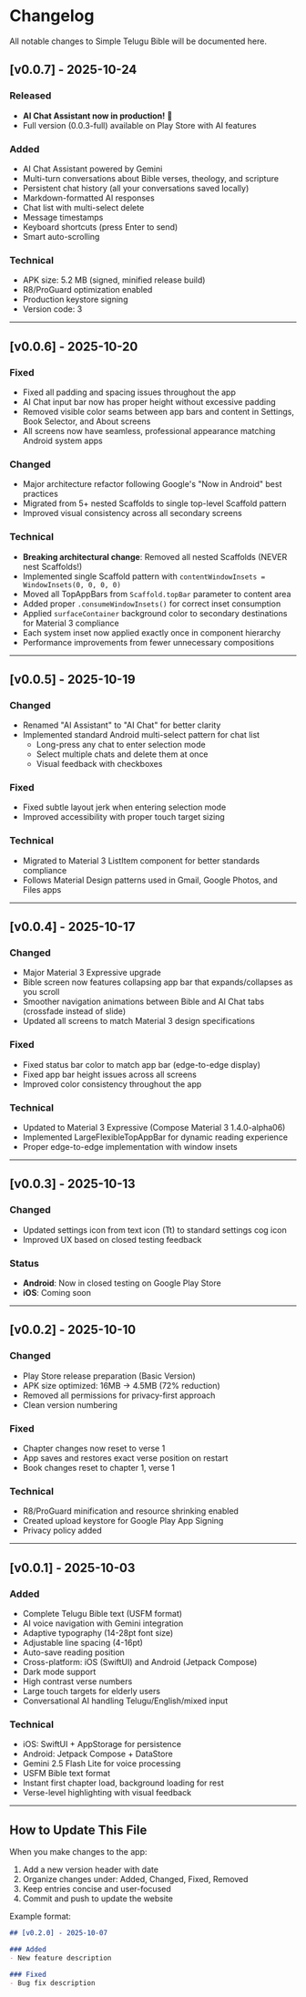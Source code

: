 # Changelog

All notable changes to Simple Telugu Bible will be documented here.

## [v0.0.7] - 2025-10-24

### Released
- **AI Chat Assistant now in production!** 🎉
- Full version (0.0.3-full) available on Play Store with AI features

### Added
- AI Chat Assistant powered by Gemini
- Multi-turn conversations about Bible verses, theology, and scripture
- Persistent chat history (all your conversations saved locally)
- Markdown-formatted AI responses
- Chat list with multi-select delete
- Message timestamps
- Keyboard shortcuts (press Enter to send)
- Smart auto-scrolling

### Technical
- APK size: 5.2 MB (signed, minified release build)
- R8/ProGuard optimization enabled
- Production keystore signing
- Version code: 3

---

## [v0.0.6] - 2025-10-20

### Fixed
- Fixed all padding and spacing issues throughout the app
- AI Chat input bar now has proper height without excessive padding
- Removed visible color seams between app bars and content in Settings, Book Selector, and About screens
- All screens now have seamless, professional appearance matching Android system apps

### Changed
- Major architecture refactor following Google's "Now in Android" best practices
- Migrated from 5+ nested Scaffolds to single top-level Scaffold pattern
- Improved visual consistency across all secondary screens

### Technical
- **Breaking architectural change**: Removed all nested Scaffolds (NEVER nest Scaffolds!)
- Implemented single Scaffold pattern with `contentWindowInsets = WindowInsets(0, 0, 0, 0)`
- Moved all TopAppBars from `Scaffold.topBar` parameter to content area
- Added proper `.consumeWindowInsets()` for correct inset consumption
- Applied `surfaceContainer` background color to secondary destinations for Material 3 compliance
- Each system inset now applied exactly once in component hierarchy
- Performance improvements from fewer unnecessary compositions

---

## [v0.0.5] - 2025-10-19

### Changed
- Renamed "AI Assistant" to "AI Chat" for better clarity
- Implemented standard Android multi-select pattern for chat list
  - Long-press any chat to enter selection mode
  - Select multiple chats and delete them at once
  - Visual feedback with checkboxes

### Fixed
- Fixed subtle layout jerk when entering selection mode
- Improved accessibility with proper touch target sizing

### Technical
- Migrated to Material 3 ListItem component for better standards compliance
- Follows Material Design patterns used in Gmail, Google Photos, and Files apps

---

## [v0.0.4] - 2025-10-17

### Changed
- Major Material 3 Expressive upgrade
- Bible screen now features collapsing app bar that expands/collapses as you scroll
- Smoother navigation animations between Bible and AI Chat tabs (crossfade instead of slide)
- Updated all screens to match Material 3 design specifications

### Fixed
- Fixed status bar color to match app bar (edge-to-edge display)
- Fixed app bar height issues across all screens
- Improved color consistency throughout the app

### Technical
- Updated to Material 3 Expressive (Compose Material 3 1.4.0-alpha06)
- Implemented LargeFlexibleTopAppBar for dynamic reading experience
- Proper edge-to-edge implementation with window insets

---

## [v0.0.3] - 2025-10-13

### Changed
- Updated settings icon from text icon (Tt) to standard settings cog icon
- Improved UX based on closed testing feedback

### Status
- **Android**: Now in closed testing on Google Play Store
- **iOS**: Coming soon

---

## [v0.0.2] - 2025-10-10

### Changed
- Play Store release preparation (Basic Version)
- APK size optimized: 16MB → 4.5MB (72% reduction)
- Removed all permissions for privacy-first approach
- Clean version numbering

### Fixed
- Chapter changes now reset to verse 1
- App saves and restores exact verse position on restart
- Book changes reset to chapter 1, verse 1

### Technical
- R8/ProGuard minification and resource shrinking enabled
- Created upload keystore for Google Play App Signing
- Privacy policy added

---

## [v0.0.1] - 2025-10-03

### Added
- Complete Telugu Bible text (USFM format)
- AI voice navigation with Gemini integration
- Adaptive typography (14-28pt font size)
- Adjustable line spacing (4-16pt)
- Auto-save reading position
- Cross-platform: iOS (SwiftUI) and Android (Jetpack Compose)
- Dark mode support
- High contrast verse numbers
- Large touch targets for elderly users
- Conversational AI handling Telugu/English/mixed input

### Technical
- iOS: SwiftUI + AppStorage for persistence
- Android: Jetpack Compose + DataStore
- Gemini 2.5 Flash Lite for voice processing
- USFM Bible text format
- Instant first chapter load, background loading for rest
- Verse-level highlighting with visual feedback

---

## How to Update This File

When you make changes to the app:

1. Add a new version header with date
2. Organize changes under: Added, Changed, Fixed, Removed
3. Keep entries concise and user-focused
4. Commit and push to update the website

Example format:
```markdown
## [v0.2.0] - 2025-10-07

### Added
- New feature description

### Fixed
- Bug fix description
```
